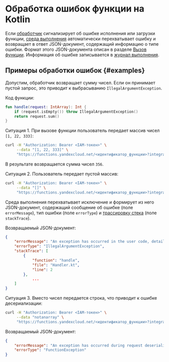 # Обработка ошибок функции на Kotlin

Если [обработчик](handler.md) сигнализирует об ошибке исполнения или загрузки функции, [среда выполнения](../../concepts/runtime/index.md) автоматически перехватывает ошибку и возвращает в ответ JSON-документ, содержащий информацию о типе ошибки. Формат этого JSON-документа описан в разделе [Вызов функции](../../concepts/function-invoke.md#error). Информация об ошибке записывается в [журнал выполнения](logging.md).

## Примеры обработки ошибок {#examples}

Допустим, обработчик возвращает сумму чисел. Если он принимает пустой запрос, это приводит к выбрасыванию `IllegalArgumentException`.

Код функции:

```kotlin
fun handle(request: IntArray): Int {
    if (request.isEmpty()) throw IllegalArgumentException()
    return request.sum()
}
```

Ситуация 1. При вызове функции пользователь передает массив чисел `[1, 22, 333]`:

```bash
curl -H "Authorization: Bearer <IAM-тoкен>" \
     --data "[1, 22, 333]" \
     "https://functions.yandexcloud.net/<идентификатор_функции>?integration=raw"
```

В результате возвращается сумма чисел `356`.

Ситуация 2. Пользователь передает пустой массив:

```bash
curl -H "Authorization: Bearer <IAM-тoкен>" \
     --data "[]" \
     "https://functions.yandexcloud.net/<идентификатор_функции>?integration=raw"
```

Среда выполнения перехватывает исключение и формирует из него JSON-документ, содержащий сообщение об ошибке (поле `errorMessage`), тип ошибки (поле `errorType`) и [трассировку стека](https://ru.qwe.wiki/wiki/Stack_trace) (поле `stackTrace`).

Возвращаемый JSON-документ:

```json
{
    "errorMessage": "An exception has occurred in the user code, details: java.lang.IllegalArgumentException. [ERR_USER_CODE]",
    "errorType": "IllegalArgumentException",
    "stackTrace": [
        {
            "function": "handle",
            "file": "Handler.kt",
            "line": 2
        },
            ...
    ]
}
```

Ситуация 3. Вместо чисел передается строка, что приводит к ошибке десериализации:

```bash
curl -H "Authorization: Bearer <IAM-тoкен>" \
     --data "notanarray" \
     "https://functions.yandexcloud.net/<идентификатор_функции>?integration=raw"
```

Возвращаемый JSON-документ:

```json
{
    "errorMessage": "An exception has occurred during request deserialization. Details: com.squareup.moshi.JsonEncodingException: Use JsonReader.setLenient(true) to accept malformed JSON at path $. [ERR_INVALID_REQUEST]",
    "errorType": "FunctionException"
}
```

